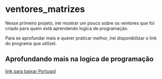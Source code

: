 # ventores_matrizes

Nesse primeiro projeto, irei mostrar um pouco sobre os ventores que foi criado para quem está aprendendo logíca de programação.

 Para se aprofundar mais e querer praticar melhor, irei disponibilizar o link do programa que utilizei.

## Aprofundando mais na logica de programação
[link para baixar Portugol](http://lite.acad.univali.br/portugol/)
